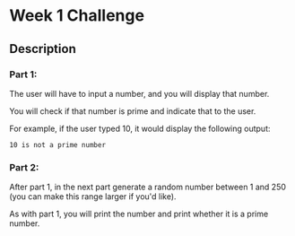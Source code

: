 # Week 1 Challenge

## Description

### Part 1:

The user will have to input a number, and you will display that number. 

You will check if that number is prime and indicate that to the user. 

For example, if the user typed 10, it would display the following output: 

```
10 is not a prime number 
```

### Part 2:

After part 1, in the next part generate a random number between 1 and 250 (you can make this range larger if you'd like).  

As with part 1, you will print the number and print whether it is a prime number. 

